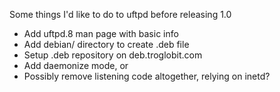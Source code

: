 Some things I'd like to do to uftpd before releasing 1.0

* Add uftpd.8 man page with basic info
* Add debian/ directory to create .deb file
* Setup .deb repository on deb.troglobit.com
* Add daemonize mode, or
* Possibly remove listening code altogether, relying on inetd?

